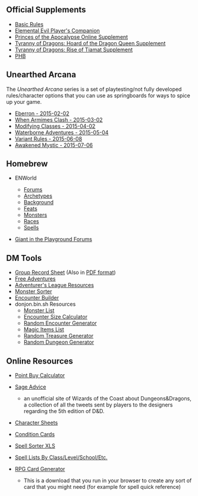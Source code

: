 Official Supplements
--------------------

-	[Basic Rules](http://dnd.wizards.com/articles/features/basicrules)  
-	[Elemental Evil Player's Companion](http://media.wizards.com/2015/downloads/dnd/EE_PlayersCompanion.pdf)
-	[Princes of the Apocalypse Online Supplement](http://media.wizards.com/2015/downloads/dnd/PrincesApocalypse_AdvSupplementv1.0_PrinterFriendly.pdf)  
-	[Tyranny of Dragons: Hoard of the Dragon Queen Supplement](http://media.wizards.com/2014/downloads/dnd/HoardDragonQueen_Supplement1_PF.pdf)  
-	[Tyranny of Dragons: Rise of Tiamat Supplement](http://media.wizards.com/2014/downloads/dnd/RiseTiamatSupplementv0.2_Printer.pdf)  
- [PHB](./PHB.pdf)

Unearthed Arcana
----------------

The *Unearthed Arcana* series is a set of playtesting/not fully developed rules/character options that you can use as springboards for ways to spice up your game.  
- [Eberron - 2015-02-02](http://media.wizards.com/2015/downloads/dnd/UA_Eberron_v1.1.pdf)  
- [When Armimes Clash - 2015-03-02](http://media.wizards.com/2015/downloads/dnd/UA_Battlesystem.pdf)  
- [Modifying Classes - 2015-04-02](http://media.wizards.com/2015/downloads/dnd/UA3_ClassDesignVariants.pdf)  
- [Waterborne Adventures - 2015-05-04](http://media.wizards.com/2015/downloads/dnd/UA_Waterborne_v3.pdf)  
- [Variant Rules - 2015-06-08](http://media.wizards.com/2015/downloads/dnd/UA5_VariantRules.pdf)  
- [Awakened Mystic - 2015-07-06](http://dnd.wizards.com/sites/default/files/media/upload/articles/Psionics.pdf)

Homebrew
--------

-	ENWorld

	-	[Forums](http://www.enworld.org/forum/forumdisplay.php?7-D-amp-D-House-Rules-Homebrews-amp-Conversion-Library&prefixid=dndnext)  
	-	[Archetypes](http://www.enworld.org/forum/5earchetypes/browsecategory.php?c=1)
	-	[Background](http://www.enworld.org/forum/5ebackgrounds/browsecategory.php?c=1)
	-	[Feats](http://www.enworld.org/forum/5emonsters/browsecategory.php?c=1)
	-	[Monsters](http://www.enworld.org/forum/5emonsters/browsecategory.php?c=1)
	-	[Races](http://www.enworld.org/forum/5eraces/browsecategory.php?c=1)
	-	[Spells](http://www.enworld.org/forum/5espells/browsecategory.php?c=1)

-	[Giant in the Playground Forums](http://www.giantitp.com/forums/forumdisplay.php?15-Homebrew-Design&prefixid=DD_5e_Next)

DM Tools
--------

-	[Group Record Sheet](grecord.docx) (Also in [PDF format](grecord.pdf)\)
-	[Free Adventures](http://www.enworld.org/forum/rpgdownloads.php?categoryid=38)
-	[Adventurer's League Resources](http://dnd.wizards.com/articles/events/adventurers-league-resources)
-	[Monster Sorter](Aris-5e-Monster-Sorter.xlsx)
-	[Encounter Builder](http://kobold.club/fight/#/encounter-builder)
-	donjon.bin.sh Resources
	-	[Monster List](http://donjon.bin.sh/5e/monsters/)  
	-	[Encounter Size Calculator](http://donjon.bin.sh/5e/calc/enc_size.html)  
	-	[Random Encounter Generator](http://donjon.bin.sh/5e/random/#encounter)
	-	[Magic Items List](http://donjon.bin.sh/5e/magic_items/)  
	-	[Random Treasure Generator](http://donjon.bin.sh/5e/random/#treasure)
	-	[Random Dungeon Generator](http://donjon.bin.sh/5e/dungeon/)  

Online Resources
----------------

-	[Point Buy Calculator](http://1d8.blogspot.com/2014/04/point-buy-calculator-for-d-next-5e.html)  
-	[Sage Advice](http://www.sageadvice.eu/)

	-	an unofficial site of Wizards of the Coast about Dungeons&Dragons, a collection of all the tweets sent by players to the designers regarding the 5th edition of D&D.  

-	[Character Sheets](http://media.wizards.com/downloads/dnd/CHARACTERSHEETS.ZIP)

-	[Condition Cards](Conditions%206up.pdf)

-	[Spell Sorter XLS](Aris-5E-Spell-Sorter.xlsx)

-	[Spell Lists By Class/Level/School/Etc.](http://donjon.bin.sh/5e/spells/)

-	[RPG Card Generator](http://crobi.github.io/rpg-cards/)

	-	This is a download that you run in your browser to create any sort of card that you might need (for example for spell quick reference)
